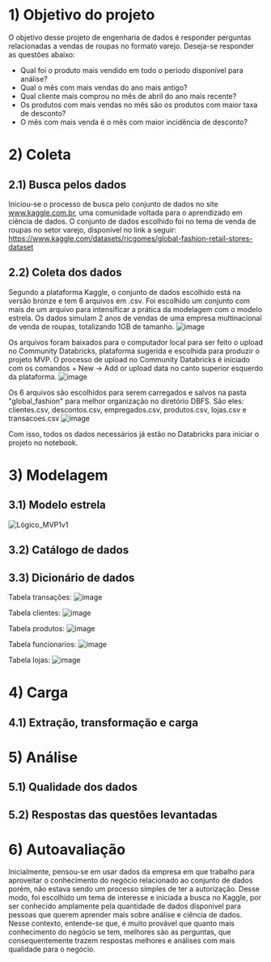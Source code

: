 # 1) Objetivo do projeto
O objetivo desse projeto de engenharia de dados é responder perguntas relacionadas a vendas de roupas no formato varejo. Deseja-se responder as questões abaixo:
- Qual foi o produto mais vendido em todo o período disponível para análise?
- Qual o mês com mais vendas do ano mais antigo?
- Qual cliente mais comprou no mês de abril do ano mais recente?
- Os produtos com mais vendas no mês são os produtos com maior taxa de desconto?
- O mês com mais venda é o mês com maior incidência de desconto?

# 2) Coleta
## 2.1) Busca pelos dados
Iniciou-se o processo de busca pelo conjunto de dados no site www.kaggle.com.br, uma comunidade voltada para o aprendizado em ciência de dados. O conjunto de dados escolhido foi no tema de venda de roupas no setor varejo, disponível no link a seguir: https://www.kaggle.com/datasets/ricgomes/global-fashion-retail-stores-dataset 
## 2.2) Coleta dos dados
Segundo a plataforma Kaggle, o conjunto de dados escolhido está na versão bronze e tem 6 arquivos em .csv. Foi escolhido um conjunto com mais de um arquivo para intensificar a prática da modelagem com o modelo estrela.
Os dados simulam 2 anos de vendas de uma empresa multinacional de venda de roupas, totalizando 1GB de tamanho.
![image](https://github.com/user-attachments/assets/98618ccf-0961-4b5b-9627-0098b327289d)

Os arquivos foram baixados para o computador local para ser feito o upload no Community Databricks, plataforma sugerida e escolhida para produzir o projeto MVP.
O processo de upload no Community Databricks é iniciado com os comandos + New -> Add or upload data no canto superior esquerdo da plataforma.
![image](https://github.com/user-attachments/assets/26f32398-8668-4583-b02a-8d62d6d92e19)

Os 6 arquivos são escolhidos para serem carregados e salvos na pasta "global_fashion" para melhor organização no diretório DBFS. São eles: clientes.csv, descontos.csv, empregados.csv, produtos.csv, lojas.csv e transacoes.csv 
![image](https://github.com/user-attachments/assets/75825eff-96a5-473b-9fb2-046293e1fe6e)


Com isso, todos os dados necessários já estão no Databricks para iniciar o projeto no notebook.

# 3) Modelagem
## 3.1) Modelo estrela
![Lógico_MVP1v1](https://github.com/user-attachments/assets/e3be351c-2e04-4c59-ac6d-9efbef23805c)

## 3.2) Catálogo de dados

## 3.3) Dicionário de dados

Tabela transações:
![image](https://github.com/user-attachments/assets/acca1df6-e1c3-4b7f-9d1b-914283c63a0a)

Tabela clientes:
![image](https://github.com/user-attachments/assets/6f3f151c-398a-4b55-894a-484fc3850322)

Tabela produtos:
![image](https://github.com/user-attachments/assets/3e61a1b9-a323-4991-a669-fb58c476d275)

Tabela funcionarios:
![image](https://github.com/user-attachments/assets/56862200-47be-4ee1-9515-e08885ffa3eb)

Tabela lojas:
![image](https://github.com/user-attachments/assets/ddddb4d0-449b-45a4-ac5d-52068a535f54)


# 4) Carga
## 4.1) Extração, transformação e carga

# 5) Análise
## 5.1) Qualidade dos dados
## 5.2) Respostas das questões levantadas

# 6) Autoavaliação
Inicialmente, pensou-se em usar dados da empresa em que trabalho para aproveitar o conhecimento do negócio relacionado ao conjunto de dados porém, não estava sendo um processo simples de ter a autorização. Desse modo, foi escolhido um tema de interesse e iniciada a busca no Kaggle, por ser conhecido amplamente pela quantidade de dados disponível para pessoas que querem aprender mais sobre análise e ciência de dados. Nesse contexto, entende-se que, é muito provável que quanto mais conhecimento do negócio se tem, melhores são as perguntas, que consequentemente trazem respostas melhores e análises com mais qualidade para o negócio. 
